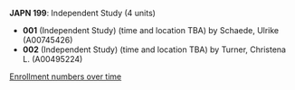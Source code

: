 **JAPN 199**: Independent Study (4 units)

- **001** (Independent Study) (time and location TBA) by Schaede, Ulrike (A00745426)
- **002** (Independent Study) (time and location TBA) by Turner, Christena L. (A00495224)

[Enrollment numbers over time](./JAPN199.tsv)
